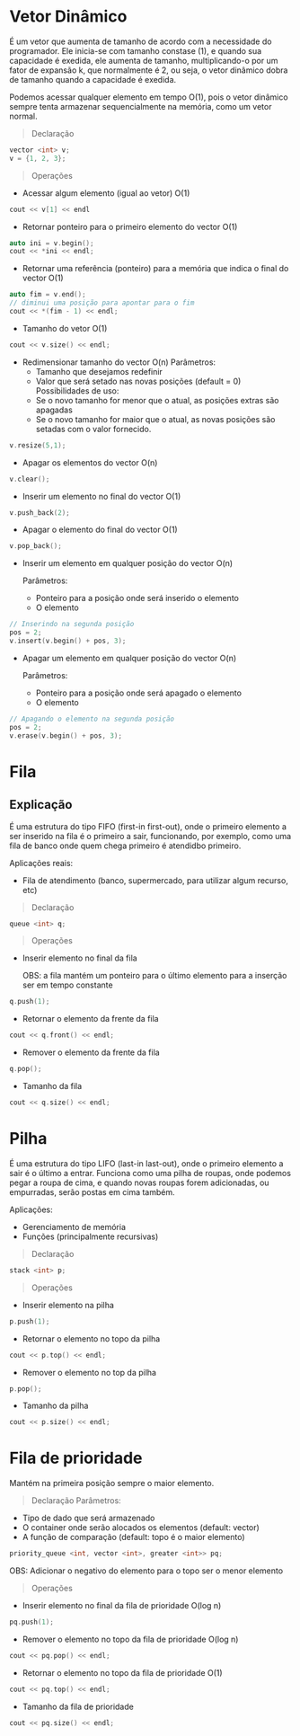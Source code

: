 # Vetor Dinâmico

É um vetor que aumenta de tamanho de acordo com a necessidade do programador. Ele inicia-se com tamanho constase (1), e quando sua capacidade é exedida, ele aumenta de tamanho, multiplicando-o por um fator de expansão k, que normalmente é 2, ou seja, o vetor dinâmico dobra de tamanho quando a capacidade é exedida.

Podemos acessar qualquer elemento em tempo O(1), pois o vetor dinâmico sempre tenta armazenar sequencialmente na memória, como um vetor normal.

> Declaração
```cpp
vector <int> v;
v = {1, 2, 3};
```

> Operações

- Acessar algum elemento (igual ao vetor) O(1)
```cpp
cout << v[1] << endl
```

- Retornar ponteiro para o primeiro elemento do vector O(1)
```cpp
auto ini = v.begin();
cout << *ini << endl;
```

- Retornar uma referência (ponteiro) para a memória que indica o final do vector O(1)
```cpp
auto fim = v.end();
// diminui uma posição para apontar para o fim
cout << *(fim - 1) << endl;
```

- Tamanho do vetor  O(1)
```cpp
cout << v.size() << endl;
```

- Redimensionar tamanho do vector O(n)
    Parâmetros:
    - Tamanho que desejamos redefinir
    - Valor que será setado nas novas posições (default = 0)
    Possibilidades de uso:
    - Se o novo tamanho for menor que o atual, as posições extras são apagadas
    - Se o novo tamanho for maior que o atual, as novas posições são setadas com o valor fornecido.
```cpp
v.resize(5,1);
```

- Apagar os elementos do vector O(n)
```cpp
v.clear();
```

- Inserir um elemento no final do vector O(1)
```cpp
v.push_back(2);
```
- Apagar o elemento do final do vector O(1)
```cpp
v.pop_back();
```

- Inserir um elemento em qualquer posição do vector O(n)
  
    Parâmetros:
    - Ponteiro para a posição onde será inserido o elemento
    - O elemento
```cpp
// Inserindo na segunda posição
pos = 2;
v.insert(v.begin() + pos, 3);
```
- Apagar um elemento em qualquer posição do vector O(n)
    
    Parâmetros:
    - Ponteiro para a posição onde será apagado o elemento
    - O elemento
```cpp
// Apagando o elemento na segunda posição
pos = 2;
v.erase(v.begin() + pos, 3);
```


# Fila

## Explicação
É uma estrutura do tipo FIFO (first-in first-out), onde o primeiro elemento a ser inserido na fila é o primeiro a sair, funcionando, por exemplo, como uma fila de banco onde quem chega primeiro é atendidbo primeiro.

Aplicações reais:
- Fila de atendimento (banco, supermercado, para utilizar algum recurso, etc)

> Declaração
```cpp
queue <int> q;
```

> Operações
- Inserir elemento no final da fila

    OBS: a fila mantém um ponteiro para o último elemento para a inserção ser em tempo constante
```cpp
q.push(1);
```

- Retornar o elemento da frente da fila
```cpp
cout << q.front() << endl;
```

- Remover o elemento da frente da fila 
```cpp
q.pop();
```

- Tamanho da fila
```cpp
cout << q.size() << endl;
```

# Pilha
É uma estrutura do tipo LIFO (last-in last-out), onde o primeiro elemento a sair é o último a entrar. Funciona como uma pilha de roupas, onde podemos pegar a roupa de cima, e quando novas roupas forem adicionadas, ou empurradas, serão postas em cima também.

Aplicações:
- Gerenciamento de memória
- Funções (principalmente recursivas)
  
> Declaração
```cpp
stack <int> p;
```

> Operações
- Inserir elemento na pilha
```cpp
p.push(1);
```

- Retornar o elemento no topo da pilha
```cpp
cout << p.top() << endl;
```

- Remover o elemento no top da pilha
```cpp
p.pop();
```

- Tamanho da pilha
```cpp
cout << p.size() << endl;
```

# Fila de prioridade
Mantém na primeira posição sempre o maior elemento.

> Declaração
Parâmetros:
- Tipo de dado que será armazenado
- O container onde serão alocados os elementos (default: vector)
- A função de comparação (default: topo é o maior elemento)
```cpp
priority_queue <int, vector <int>, greater <int>> pq;
```
OBS: Adicionar o negativo do elemento para o topo ser o menor elemento

> Operações
- Inserir elemento no final da fila de prioridade O(log n)
```cpp
pq.push(1);
```

- Remover o elemento no topo da fila de prioridade O(log n)
```cpp
cout << pq.pop() << endl;
```

- Retornar o elemento no topo da fila de prioridade O(1)
```cpp
cout << pq.top() << endl;
```

- Tamanho da fila de prioridade
```cpp
cout << pq.size() << endl;
```
